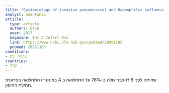 ```yaml
---
title: "Epidemiology of invasive pneumococcal and Haemophilus influenzae diseases in Northwestern Ontario, Canada, 2010-2015"
analyst: amantonio
article:
  type: article
  authors: Eton
  year: 2017
  magazine: Int J Infect Dis
  link: https://www.ncbi.nlm.nih.gov/pubmed/28951105
  pubmed: 28951105
conditions:
- שחלוף זנים
countries:
- קנדה
---
```


באונטריו התחלואה בסרוטיפ A כבר עולה ב-76% על התחלואה ב-HiB שהיתה לפני תחילת החיסון.
